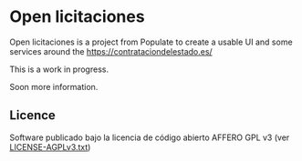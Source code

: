 # Open licitaciones

Open licitaciones is a project from Populate to create a usable UI and some services around the https://contrataciondelestado.es/

This is a work in progress.

Soon more information.

## Licence

Software publicado bajo la licencia de código abierto AFFERO GPL v3 (ver [LICENSE-AGPLv3.txt](https://github.com/PopulateTools/open-licitaciones/blob/master/LICENSE-AGPLv3.txt))
